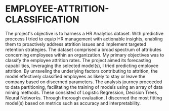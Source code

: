 # EMPLOYEE-ATTRITION-CLASSIFICATION
The project's objective is to harness a HR Analytics dataset. With predictive proccess I tried to equip HR management with actionable insights, enabling them to proactively address attrition issues and implement targeted retention strategies. The dataset comprised a broad spectrum of attributes concerning employees within an organization. 
My primary objectives was to classify the employee attrition rates. The project aimed its forecasting capabilities, leveraging the selected model(s), I tried predicting employee attrition. By unraveling the underlying factors contributing to attrition, the model effectively classified employees as likely to stay or leave the company based on discerned parameters. The analysis journey proceeded to data partitioning, facilitating the training of models using an array of data mining methods. These consisted of Logistic Regression, Decision Trees, Neural Networks. Through thorough evaluation, I discerned the most fitting model(s) based on metrics such as accuracy and interpretability.
